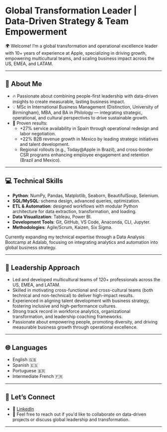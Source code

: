# Global Transformation Leader | Data-Driven Strategy & Team Empowerment

🌍 Welcome! I’m a global transformation and operational excellence leader with 10+ years of experience at Apple, specializing in driving growth, empowering multicultural teams, and scaling business impact across the US, EMEA, and LATAM.

---

## 🎯 About Me

- 🔥 Passionate about combining people-first leadership with data-driven insights to create measurable, lasting business impact.
- 💡 MSc in International Business Management (Distinction, University of Birmingham), MBA, and BA in Philology — integrating strategic, operational, and cultural perspectives to drive sustainable growth.
- 🚀 Proven results:
  - +27% service availability in Spain through operational redesign and labor negotiation.
  - +22% B2B revenue growth in Mexico by leading strategic initiatives and talent development.
  - Regional rollouts (e.g., Today@Apple in Brazil), and cross-border CSR programs enhancing employee engagement and retention (Brazil and Mexico).

---

## 💻 Technical Skills

- **Python**: NumPy, Pandas, Matplotlib, Seaborn, BeautifulSoup, Selenium.
- **SQL/MySQL**: schema design, advanced queries, optimization.
- **ETL & Automation**: designed workflows with modular Python architecture for data extraction, transformation, and loading.
- **Data Visualization**: Tableau, Power BI.
- **Development Tools**: Git, GitHub, VS Code, Anaconda, CLI, Jupyter.
- **Methodologies**: Agile/Scrum, Kaizen, Six Sigma.

Currently expanding my technical expertise through a Data Analysis Bootcamp at Adalab, focusing on integrating analytics and automation into global business strategy.

---

## 🤝 Leadership Approach

- Led and developed multicultural teams of 120+ professionals across the US, EMEA, and LATAM.
- Skilled in motivating cross-functional and cross-cultural teams (both technical and non-technical) to deliver high-impact results.
- Experienced in aligning talent development with business strategy, fostering inclusive and high-performance cultures.
- Strong track record in workforce analytics, organizational transformation, and leadership coaching frameworks.
- Passionate about empowering people, promoting diversity, and driving measurable business growth through operational excellence.

---

## 🌐 Languages

- English 🇬🇧
- Spanish 🇪🇸
- Portuguese 🇧🇷
- Intermediate French 🇫🇷

---

## 🚀 Let’s Connect

- 💼 [LinkedIn](https://www.linkedin.com/in/ana-nobre-santos/) 
- 💌 Feel free to reach out if you'd like to collaborate on data-driven projects or discuss global leadership and transformation.

---
